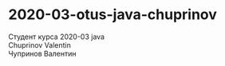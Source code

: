 # 2020-03-otus-java-chuprinov <br>
Студент курса 2020-03 java <br>
Chuprinov Valentin <br>
Чупринов Валентин
